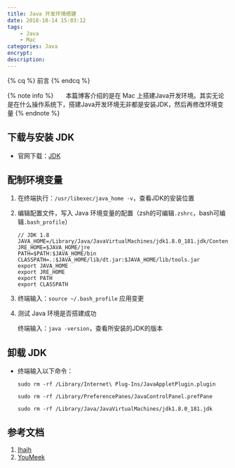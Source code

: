 ```yaml
---
title: Java 开发环境搭建
date: 2018-10-14 15:03:12
tags: 
    - Java
    - Mac
categories: Java
encrypt:
description:
---
```


{% cq %} 前言 {% endcq %}

{% note info %}
&nbsp;&nbsp;&nbsp;&nbsp;&nbsp;&nbsp;本篇博客介绍的是在 Mac 上搭建Java开发环境。其实无论是在什么操作系统下，搭建Java开发环境无非都是安装JDK，然后再修改环境变量
{% endnote %}

<!-- more -->

## 下载与安装 JDK

* 官网下载：[JDK](https://www.oracle.com/technetwork/java/javase/downloads/jdk8-downloads-2133151.html)



## 配制环境变量

1. 在终端执行：`/usr/libexec/java_home -v`，查看JDK的安装位置

2. 编辑配置文件，写入 Java 环境变量的配置（zsh的可编辑`.zshrc`，bash可编辑`.bash_profile`）

   ```shell
   // JDK 1.8
   JAVA_HOME=/Library/Java/JavaVirtualMachines/jdk1.8.0_181.jdk/Contents/Home
   JRE_HOME=$JAVA_HOME/jre
   PATH=$PATH:$JAVA_HOME/bin
   CLASSPATH=.:$JAVA_HOME/lib/dt.jar:$JAVA_HOME/lib/tools.jar
   export JAVA_HOME
   export JRE_HOME
   export PATH
   export CLASSPATH
   ```

3. 终端输入：`source ~/.bash_profile` 应用变更

4. 测试 Java 环境是否搭建成功

   终端输入：`java -version`，查看所安装的JDK的版本



## 卸载 JDK

- 终端输入以下命令：

  ```shell
  sudo rm -rf /Library/Internet\ Plug-Ins/JavaAppletPlugin.plugin
  
  sudo rm -rf /Library/PreferencePanes/JavaControlPanel.prefPane
  
  sudo rm -rf /Library/Java/JavaVirtualMachines/jdk1.8.0_181.jdk
  ```


## 参考文档

1. [lhajh](https://lhajh.github.io/mac/java/2017/11/05/mac-set-up-the-Java-development-environment.html)
2. [YouMeek](http://www.youmeek.com/mac-java/)

